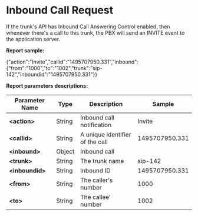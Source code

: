 # Inbound Call Request

If the trunk's API has Inbound Call Answering Control enabled, then whenever there's a call to this trunk, the PBX will send an INVITE event to the application server.

**Report sample:**

{"action":"Invite","callid":"1495707950.331","inbound":{"from":"1000","to":"1002","trunk":"sip-142","inboundid":"1495707950.331"}}

**Report parameters descriptions:**

| **Parameter Name** | **Type** | **Description** | **Sample** |
| --- | --- | --- | --- |
| **&lt;action&gt;** | String | Inbound call notification | Invite |
| **&lt;callid&gt;** | String | A unique identifier of the call | 1495707950.331 |
| **&lt;inbound&gt;** | Object | Inbound call |  |
| **&lt;trunk&gt;** | String | The trunk name | sip-142 |
| **&lt;inboundid&gt;** | String | Inbound ID | 1495707950.331 |
| **&lt;from&gt;** | String | The caller's number | 1000 |
| **&lt;to&gt;** | String | The callee' number | 1002 |



